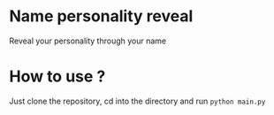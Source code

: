 # Name personality reveal
Reveal your personality through your name
# How to use ? 
Just clone the repository, cd into the directory and run ```python main.py```


